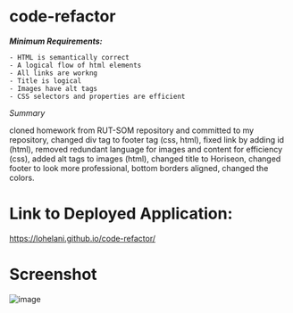 # code-refactor
***Minimum Requirements:***

    - HTML is semantically correct
    - A logical flow of html elements
    - All links are workng
    - Title is logical
    - Images have alt tags
    - CSS selectors and properties are efficient

_Summary_

cloned homework from RUT-SOM repository and committed to my repository,
changed div tag to footer tag (css, html),
fixed link by adding id (html),
removed redundant language for images and content for efficiency (css),
added alt tags to images (html),
changed title to Horiseon,
changed footer to look more professional,
bottom borders aligned,
changed the colors.

# Link to Deployed Application:

https://lohelani.github.io/code-refactor/

# Screenshot

![image](https://user-images.githubusercontent.com/70550481/94983362-ffd92000-050f-11eb-90b9-32da7af7e6d9.png)
